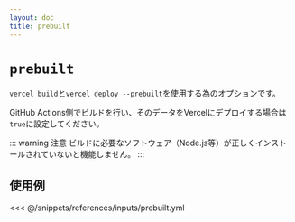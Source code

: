 ```yaml
---
layout: doc
title: prebuilt
---
```


# `prebuilt`

`vercel build`と`vercel deploy --prebuilt`を使用する為のオプションです。

GitHub Actions側でビルドを行い、そのデータをVercelにデプロイする場合は`true`に設定してください。

::: warning 注意
ビルドに必要なソフトウェア（Node.js等）が正しくインストールされていないと機能しません。
:::

## 使用例

<<< @/snippets/references/inputs/prebuilt.yml
